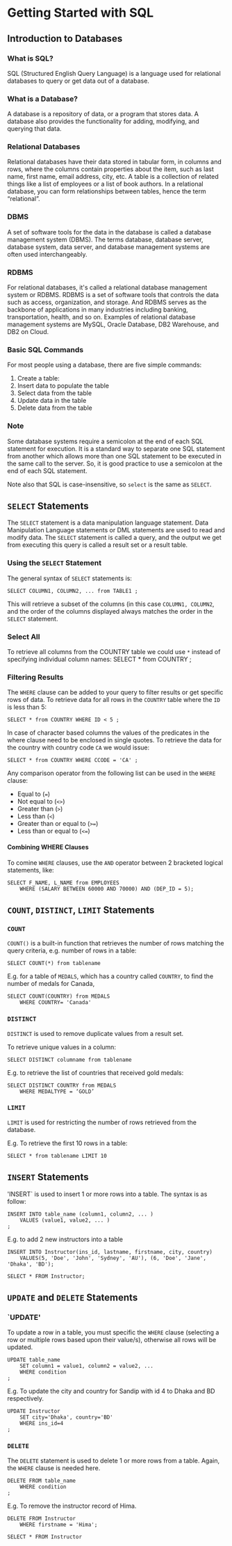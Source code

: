 # Getting Started with SQL


## Introduction to Databases

### What is SQL?
SQL (Structured English Query Language) is a language used for relational databases to query or get data out of a database.

### What is a Database?
A database is a repository of data, or a program that stores data. A database also provides the functionality for adding, modifying, and querying that data. 
### Relational Databases
Relational databases have their data stored in tabular form, in columns and rows, where the columns contain properties about the item, such as last name, first name, email address, city, etc. 
A table is a collection of related things like a list of employees or a list of book authors. In a relational database, you can form relationships between tables, hence the term “relational”.

### DBMS
A set of software tools for the data in the database is called a database management system (DBMS). The terms database, database server, database system, data server, and database management systems are often used interchangeably. 

### RDBMS
For relational databases, it's called a relational database management system or RDBMS. RDBMS is a set of software tools that controls the data such as access, organization, and storage. And RDBMS serves as the backbone of applications in many industries including banking, transportation, health, and so on. Examples of relational database management systems are MySQL, Oracle Database, DB2 Warehouse, and DB2 on Cloud. 

### Basic SQL Commands
For most people using a database, there are five simple commands:
1.	Create a table:
2.	Insert data to populate the table
3.	Select data from the table
4.	Update data in the table
5.	Delete data from the table

### Note
Some database systems require a semicolon at the end of each SQL statement for execution. It is a standard way to separate one SQL statement from another which allows more than one SQL statement to be executed in the same call to the server. So, it is good practice to use a semicolon at the end of each SQL statement.

Note also that SQL is case-insensitive, so `select` is the same as `SELECT`.

## `SELECT` Statements
The `SELECT` statement is a data manipulation language statement. Data Manipulation Language statements or DML statements are used to read and modify data. The `SELECT` statement is called a query, and the output we get from executing this query is called a result set or a result table. 

### Using the `SELECT` Statement
The general syntax of `SELECT` statements is:

	SELECT COLUMN1, COLUMN2, ... from TABLE1 ;

This will retrieve a subset of the columns (in this case `COLUMN1, COLUMN2`, and the order of the columns displayed always matches the order in the `SELECT` statement.

### Select All
To retrieve all columns from the COUNTRY table we could use `*` instead of specifying individual column names:
	SELECT * from COUNTRY ;


### Filtering Results
The `WHERE` clause can be added to your query to filter results or get specific rows of data. To retrieve data for all rows in the `COUNTRY` table where the `ID` is less than 5:

	SELECT * from COUNTRY WHERE ID < 5 ;

In case of character based columns the values of the predicates in the where clause need to be enclosed in single quotes. To retrieve the data for the country with country code `CA` we would issue:

	SELECT * from COUNTRY WHERE CCODE = 'CA' ;

Any comparison operator from the following list can be used in the `WHERE` clause:
- Equal to (`=`)
- Not equal to (`<>`)
- Greater than (`>`)
- Less than (`<`)
- Greater than or equal to (`>=`)
- Less than or equal to (`<=`)

#### Combining WHERE Clauses
To comine `WHERE` clauses, use the `AND` operator between 2 bracketed logical statements, like:

	SELECT F_NAME, L_NAME from EMPLOYEES
		WHERE (SALARY BETWEEN 60000 AND 70000) AND (DEP_ID = 5);


## `COUNT`, `DISTINCT`, `LIMIT` Statements

### `COUNT`
`COUNT()` is a built-in function that retrieves the number of rows matching the query criteria, e.g. number of rows in a table:

	SELECT COUNT(*) from tablename

E.g. for a table of `MEDALS`, which has a country called `COUNTRY`, to find the number of medals for Canada,

	SELECT COUNT(COUNTRY) from MEDALS
		WHERE COUNTRY= 'Canada' 

### `DISTINCT`
`DISTINCT` is used to remove duplicate values from a result set. 

To retrieve unique values in a column:

	SELECT DISTINCT columname from tablename

E.g. to retrieve the list of countries that received gold medals:
	
	SELECT DISTINCT COUNTRY from MEDALS
		WHERE MEDALTYPE = ‘GOLD’

### `LIMIT`
`LIMIT` is used for restricting the number of rows retrieved from the database.

E.g. To retrieve the first 10 rows in a table:

	SELECT * from tablename LIMIT 10
	
## `INSERT` Statements
'INSERT` is used to insert 1 or more rows into a table. The syntax is as follow:
	
	INSERT INTO table_name (column1, column2, ... )
		VALUES (value1, value2, ... )
	;

E.g. to add 2 new instructors into a table 
	
	INSERT INTO Instructor(ins_id, lastname, firstname, city, country)
		VALUES(5, 'Doe', 'John', 'Sydney', 'AU'), (6, 'Doe', 'Jane', 'Dhaka', 'BD');
		
	SELECT * FROM Instructor;


## `UPDATE` and `DELETE` Statements

### `UPDATE'
To update a row in a table, you must specific the `WHERE` clause (selecting a row or multiple rows based upon their value/s), otherwise all rows will be updated.

	UPDATE table_name
		SET column1 = value1, column2 = value2, ...
		WHERE condition
	;

E.g. To update the city and country for Sandip with id 4 to Dhaka and BD respectively.
	
	UPDATE Instructor 
		SET city='Dhaka', country='BD' 
		WHERE ins_id=4
	; 

### `DELETE`
The `DELETE` statement is used to delete 1 or more rows from a table. Again, the `WHERE` clause is needed here.
	
	DELETE FROM table_name
		WHERE condition
	;

E.g. To remove the instructor record of Hima.
	
	DELETE FROM Instructor
		WHERE firstname = 'Hima';

	SELECT * FROM Instructor

